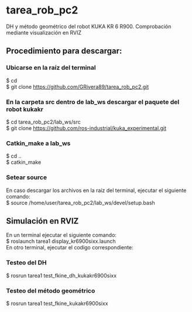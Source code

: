# tarea_rob_pc2
DH y método geométrico del robot KUKA KR 6 R900. Comprobación mediante visualización en RVIZ

## Procedimiento para descargar:
### Ubicarse en la raíz del terminal
$ cd  
$ git clone https://github.com/GRivera89/tarea_rob_pc2.git  
### En la carpeta src dentro de lab_ws descargar el paquete del robot kukakr
$ cd tarea_rob_pc2/lab_ws/src  
$ git clone https://github.com/ros-industrial/kuka_experimental.git  
### Catkin_make a lab_ws
$ cd ..  
$ catkin_make  
### Setear source
En caso descargar los archivos en la raíz del terminal, ejecutar el siguiente comando:  
$ source /home/user/tarea_rob_pc2/lab_ws/devel/setup.bash  
## Simulación en RVIZ
En un terminal ejecutar el siguiente comando:  
$ roslaunch tarea1 display_kr6900sixx.launch  
En otro terminal, ejecutar el codigo correspondiente:
### Testeo del DH
$ rosrun tarea1 test_fkine_dh_kukakr6900sixx
### Testeo del método geométrico
$ rosrun tarea1 test_fkine_kukakr6900sixx
